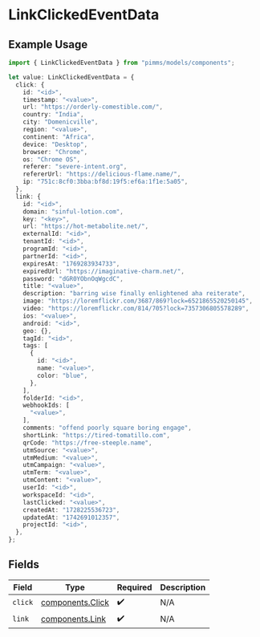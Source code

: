 # LinkClickedEventData

## Example Usage

```typescript
import { LinkClickedEventData } from "pimms/models/components";

let value: LinkClickedEventData = {
  click: {
    id: "<id>",
    timestamp: "<value>",
    url: "https://orderly-comestible.com/",
    country: "India",
    city: "Domenicville",
    region: "<value>",
    continent: "Africa",
    device: "Desktop",
    browser: "Chrome",
    os: "Chrome OS",
    referer: "severe-intent.org",
    refererUrl: "https://delicious-flame.name/",
    ip: "751c:8cf0:3bba:bf8d:19f5:ef6a:1f1e:5a05",
  },
  link: {
    id: "<id>",
    domain: "sinful-lotion.com",
    key: "<key>",
    url: "https://hot-metabolite.net/",
    externalId: "<id>",
    tenantId: "<id>",
    programId: "<id>",
    partnerId: "<id>",
    expiresAt: "1769283934733",
    expiredUrl: "https://imaginative-charm.net/",
    password: "dGR0YObnOqWgcdC",
    title: "<value>",
    description: "barring wise finally enlightened aha reiterate",
    image: "https://loremflickr.com/3687/869?lock=6521865520250145",
    video: "https://loremflickr.com/814/705?lock=7357306805578289",
    ios: "<value>",
    android: "<id>",
    geo: {},
    tagId: "<id>",
    tags: [
      {
        id: "<id>",
        name: "<value>",
        color: "blue",
      },
    ],
    folderId: "<id>",
    webhookIds: [
      "<value>",
    ],
    comments: "offend poorly square boring engage",
    shortLink: "https://tired-tomatillo.com",
    qrCode: "https://free-steeple.name",
    utmSource: "<value>",
    utmMedium: "<value>",
    utmCampaign: "<value>",
    utmTerm: "<value>",
    utmContent: "<value>",
    userId: "<id>",
    workspaceId: "<id>",
    lastClicked: "<value>",
    createdAt: "1728225536723",
    updatedAt: "1742691012357",
    projectId: "<id>",
  },
};
```

## Fields

| Field                                                | Type                                                 | Required                                             | Description                                          |
| ---------------------------------------------------- | ---------------------------------------------------- | ---------------------------------------------------- | ---------------------------------------------------- |
| `click`                                              | [components.Click](../../models/components/click.md) | :heavy_check_mark:                                   | N/A                                                  |
| `link`                                               | [components.Link](../../models/components/link.md)   | :heavy_check_mark:                                   | N/A                                                  |